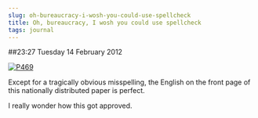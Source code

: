 ```yaml
---
slug: oh-bureaucracy-i-wosh-you-could-use-spellcheck
title: Oh, bureaucracy, I wosh you could use spellcheck
tags: journal
---
```


##23:27 Tuesday 14 February 2012

[![P469](http://getfile5.posterous.com/getfile/files.posterous.com/thunderrabbit/ltDrbHCAozlloFqiwlwtBtawpAGrDFeidIvqCJdteChbrHFeapzDCxDfkGvn/p469.jpg.scaled500.jpg)](http://getfile0.posterous.com/getfile/files.posterous.com/thunderrabbit/ltDrbHCAozlloFqiwlwtBtawpAGrDFeidIvqCJdteChbrHFeapzDCxDfkGvn/p469.jpg.scaled1000.jpg)

Except for a tragically obvious misspelling, the English on the front page of this nationally distributed paper is perfect.

I really wonder how this got approved.
